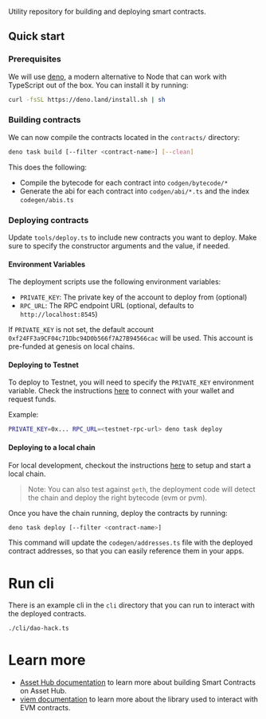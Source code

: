 Utility repository for building and deploying smart contracts.

## Quick start

### Prerequisites

We will use [deno](https://deno.com), a modern alternative to Node that can work with TypeScript out of the box.
You can install it by running:

```sh
curl -fsSL https://deno.land/install.sh | sh
```

### Building contracts

We can now compile the contracts located in the `contracts/` directory:

```sh
deno task build [--filter <contract-name>] [--clean]
```

This does the following:

- Compile the bytecode for each contract into `codgen/bytecode/*`
- Generate the abi for each contract into `codgen/abi/*.ts` and the index `codegen/abis.ts`

### Deploying contracts

Update `tools/deploy.ts` to include new contracts you want to deploy.
Make sure to specify the constructor arguments and the value, if needed.

#### Environment Variables

The deployment scripts use the following environment variables:

- `PRIVATE_KEY`: The private key of the account to deploy from (optional)
- `RPC_URL`: The RPC endpoint URL (optional, defaults to `http://localhost:8545`)

If `PRIVATE_KEY` is not set, the default account `0xf24FF3a9CF04c71Dbc94D0b566f7A27B94566cac` will be used. This account is pre-funded at genesis on local chains.

#### Deploying to Testnet

To deploy to Testnet, you will need to specify the `PRIVATE_KEY` environment variable.
Check the instructions [here](https://docs.polkadot.com/develop/smart-contracts/connect-to-polkadot/) to connect with your wallet and request funds.

Example:

```sh
PRIVATE_KEY=0x... RPC_URL=<testnet-rpc-url> deno task deploy
```

#### Deploying to a local chain

For local development, checkout the instructions [here](https://docs.polkadot.com/develop/smart-contracts/local-development-node/) to setup and start a local chain.

> Note: You can also test against `geth`, the deployment code will detect the chain and deploy the right bytecode (evm or pvm).

Once you have the chain running, deploy the contracts by running:

```sh
deno task deploy [--filter <contract-name>]
```

This command will update the `codegen/addresses.ts` file with the deployed contract addresses, so that you can easily reference them in your apps.

# Run cli

There is an example cli in the `cli` directory that you can run to interact with the deployed contracts.

```sh
./cli/dao-hack.ts
```

# Learn more

- [Asset Hub documentation](https://contracts.polkadot.io) to learn more about building Smart Contracts on Asset Hub.
- [viem documentation](https://viem.sh/) to learn more about the library used to interact with EVM contracts.

